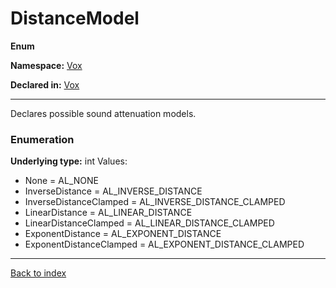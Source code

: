 # DistanceModel

**Enum**

**Namespace:** [Vox](Vox.md)

**Declared in:** [Vox](Vox.md)

------



Declares possible sound attenuation models.


### Enumeration
**Underlying type:** int
Values:
* None = AL_NONE
* InverseDistance = AL_INVERSE_DISTANCE
* InverseDistanceClamped = AL_INVERSE_DISTANCE_CLAMPED
* LinearDistance = AL_LINEAR_DISTANCE
* LinearDistanceClamped = AL_LINEAR_DISTANCE_CLAMPED
* ExponentDistance = AL_EXPONENT_DISTANCE
* ExponentDistanceClamped = AL_EXPONENT_DISTANCE_CLAMPED



------

[Back to index](index.md)